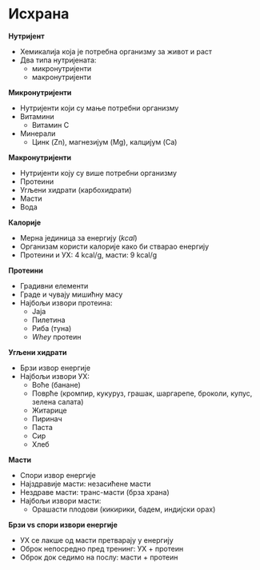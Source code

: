 # Исхрана

**Нутријент**

- Хемикалија која је потребна организму за живот и раст
- Два типа нутријената:
	- микронутријенти
	- макронутријенти

**Микронутријенти**

- Нутријенти који су мање потребни организму
- Витамини
	- Витамин C
- Минерали
	- Цинк (Zn), магнезијум (Mg), калцијум (Ca)

**Макронутријенти**

- Нутријенти коју су више потребни организму
- Протеини
- Угљени хидрати (карбохидрати)
- Масти
- Вода

**Калорије**

- Мерна јединица за енергију (*kcal*)
- Организам користи калорије како би стварао енергију
- Протеини и УХ: 4 kcal/g, масти: 9 kcal/g

**Протеини**

- Градивни елементи
- Граде и чувају мишићну масу
- Најбољи извори протеина:
	- Jaja
	- Пилетина
	- Риба (туна)
	- *Whey* протеин

**Угљени хидрати**

- Брзи извор енергије
- Најбољи извори УХ:
	- Воће (банане)
	- Поврће (кромпир, кукуруз, грашак, шаргарепе, броколи, купус, зелена салата)
	- Житарице
	- Пиринач
	- Паста
	- Сир
	- Хлеб

**Масти**

- Спори извор енергије
- Најздравије масти: незасићене масти
- Нездраве масти: транс-масти (брза храна)
- Најбољи извори масти:
	- Орашасти плодови (кикирики, бадем, индијски орах)

**Брзи vs спори извори енергије**

- УХ се лакше од масти претварају у енергију
- Оброк непосредно пред тренинг: УХ + протеин
- Оброк док седимо на послу: масти + протеин
